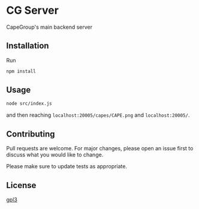 
# CG Server
CapeGroup's main backend server

## Installation
Run 

```bash
npm install
```

## Usage
```bash
node src/index.js
```

and then reaching `localhost:20005/capes/CAPE.png` and `localhost:20005/`.

## Contributing
Pull requests are welcome. For major changes, please open an issue first to discuss what you would like to change.

Please make sure to update tests as appropriate.

## License
[gpl3](https://www.gnu.org/licenses/gpl-3.0.html)